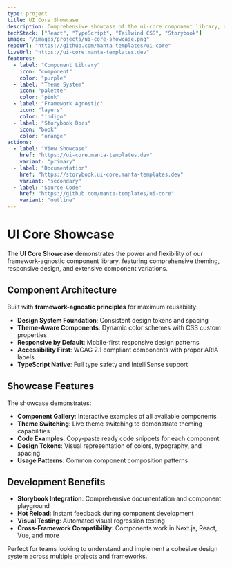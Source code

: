 ```yaml
---
type: project
title: UI Core Showcase
description: Comprehensive showcase of the ui-core component library, demonstrating framework-agnostic design patterns and theming capabilities.
techStack: ["React", "TypeScript", "Tailwind CSS", "Storybook"]
image: "/images/projects/ui-core-showcase.png"
repoUrl: "https://github.com/manta-templates/ui-core"
liveUrl: "https://ui-core.manta-templates.dev"
features:
  - label: "Component Library"
    icon: "component"
    color: "purple"
  - label: "Theme System"
    icon: "palette"
    color: "pink"
  - label: "Framework Agnostic"
    icon: "layers"
    color: "indigo"
  - label: "Storybook Docs"
    icon: "book"
    color: "orange"
actions:
  - label: "View Showcase"
    href: "https://ui-core.manta-templates.dev"
    variant: "primary"
  - label: "Documentation"
    href: "https://storybook.ui-core.manta-templates.dev"
    variant: "secondary"
  - label: "Source Code"
    href: "https://github.com/manta-templates/ui-core"
    variant: "outline"
---
```


# UI Core Showcase

The **UI Core Showcase** demonstrates the power and flexibility of our framework-agnostic component library, featuring comprehensive theming, responsive design, and extensive component variations.

## Component Architecture

Built with **framework-agnostic principles** for maximum reusability:

- **Design System Foundation**: Consistent design tokens and spacing
- **Theme-Aware Components**: Dynamic color schemes with CSS custom properties
- **Responsive by Default**: Mobile-first responsive design patterns
- **Accessibility First**: WCAG 2.1 compliant components with proper ARIA labels
- **TypeScript Native**: Full type safety and IntelliSense support

## Showcase Features

The showcase demonstrates:

- **Component Gallery**: Interactive examples of all available components
- **Theme Switching**: Live theme switching to demonstrate theming capabilities
- **Code Examples**: Copy-paste ready code snippets for each component
- **Design Tokens**: Visual representation of colors, typography, and spacing
- **Usage Patterns**: Common component composition patterns

## Development Benefits

- **Storybook Integration**: Comprehensive documentation and component playground
- **Hot Reload**: Instant feedback during component development
- **Visual Testing**: Automated visual regression testing
- **Cross-Framework Compatibility**: Components work in Next.js, React, Vue, and more

Perfect for teams looking to understand and implement a cohesive design system across multiple projects and frameworks.